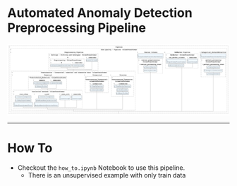 # Automated Anomaly Detection Preprocessing Pipeline

![alt text](./images/image.png)


---
# How To
- Checkout the ``how_to.ipynb`` Notebook to use this pipeline.
    - There is an unsupervised example with only train data